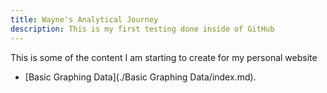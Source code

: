 ```yaml
---
title: Wayne's Analytical Journey
description: This is my first testing done inside of GitHub
---
```


This is some of the content I am starting to create for my personal website
- [Basic Graphing Data](./Basic Graphing Data/index.md).
